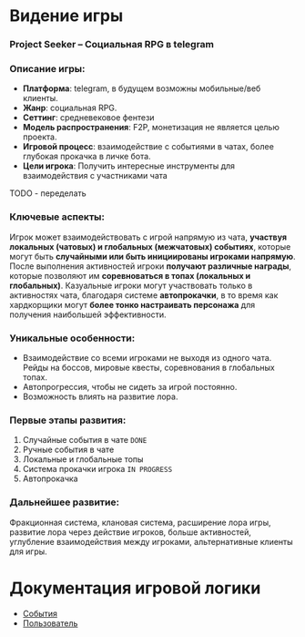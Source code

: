 # Видение игры

### Project Seeker – Социальная RPG в telegram

### Описание игры:
- **Платформа**: telegram, в будущем возможны мобильные/веб клиенты.
- **Жанр**: социальная RPG.
- **Сеттинг**: средневековое фентези
- **Модель распространения**: F2P, монетизация не является целью проекта.
- **Игровой процесс**: взаимодействие с событиями в чатах, более глубокая прокачка в личке бота.
- **Цели игрока**: Получить интересные инструменты для взаимодействия с участниками чата

TODO - переделать
### Ключевые аспекты:
Игрок может взаимодействовать с игрой напрямую из чата, **участвуя локальных (чатовых) и глобальных (межчатовых) событиях**,
которые могут быть **случайными или быть инициированы игроками напрямую**.
После выполнения активностей игроки **получают различные награды**, которые позволяют им **соревноваться
в топах (локальных и глобальных)**.
Казуальные игроки могут участвовать только в активностях чата, благодаря системе **автопрокачки**,
в то время как хардкорщики могут **более тонко настраивать персонажа** для получения наибольшей эффективности.

### Уникальные особенности:
- Взаимодействие со всеми игроками не выходя из одного чата. 
Рейды на боссов, мировые квесты, соревнования в глобальных топах.
- Автопрогрессия, чтобы не сидеть за игрой постоянно.
- Возможность влиять на развитие лора.

### Первые этапы развития:
1.	Случайные события в чате `DONE`
2.	Ручные события в чате
3.	Локальные и глобальные топы
4.	Система прокачки игрока `IN PROGRESS`
5.	Автопрокачка

### Дальнейшее развитие:
Фракционная система, клановая система, расширение лора игры, развитие лора через действие игроков,
больше активностей, углубление взаимодействия между игроками, альтернативные клиенты для игры.


# Документация игровой логики

- [События](events.md)
- [Пользователь](user.md)